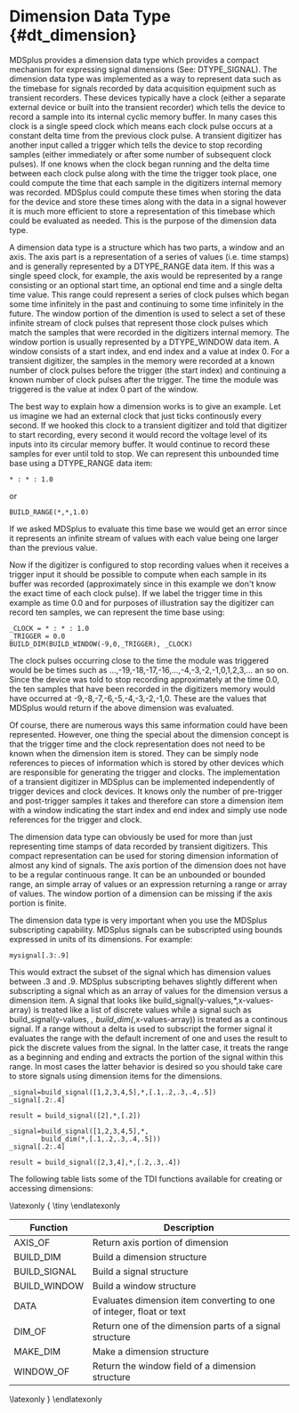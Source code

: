 Dimension Data Type {#dt_dimension}
===================


MDSplus provides a dimension data type which provides a compact mechanism for
expressing signal dimensions (See: DTYPE_SIGNAL). The dimension data type was
implemented as a way to represent data such as the timebase for signals
recorded by data acquisition equipment such as transient recorders. These
devices typically have a clock (either a separate external device or built into
the transient recorder) which tells the device to record a sample into its
internal cyclic memory buffer. In many cases this clock is a single speed clock
which means each clock pulse occurs at a constant delta time from the previous
clock pulse. A transient digitizer has another input called a trigger which
tells the device to stop recording samples (either immediately or after some
number of subsequent clock pulses). If one knows when the clock began running
and the delta time between each clock pulse along with the time the trigger
took place, one could compute the time that each sample in the digitizers
internal memory was recorded. MDSplus could compute these times when storing
the data for the device and store these times along with the data in a signal
however it is much more efficient to store a representation of this timebase
which could be evaluated as needed. This is the purpose of the dimension data
type.

A dimension data type is a structure which has two parts, a window and an axis.
The axis part is a representation of a series of values (i.e. time stamps) and
is generally represented by a DTYPE_RANGE data item. If this was a single speed
clock, for example, the axis would be represented by a range consisting or an
optional start time, an optional end time and a single delta time value. This
range could represent a series of clock pulses which began some time infinitely
in the past and continuing to some time infinitely in the future. The window
portion of the dimention is used to select a set of these infinite stream of
clock pulses that represent those clock pulses which match the samples that
were recorded in the digitizers internal memory. The window portion is usually
represented by a DTYPE_WINDOW data item. A window consists of a start index,
and end index and a value at index 0. For a transient digitizer, the samples in
the memory were recorded at a known number of clock pulses before the trigger
(the start index) and continuing a known number of clock pulses after the
trigger. The time the module was triggered is the value at index 0 part of the
window.

The best way to explain how a dimension works is to give an example. Let us
imagine we had an external clock that just ticks continously every second. If
we hooked this clock to a transient digitizer and told that digitizer to start
recording, every second it would record the voltage level of its inputs into
its circular memory buffer. It would continue to record these samples for ever
until told to stop. We can represent this unbounded time base using a
DTYPE_RANGE data item:

    * : * : 1.0
 
or

    BUILD_RANGE(*,*,1.0)

If we asked MDSplus to evaluate this time base we would get an error since it
represents an infinite stream of values with each value being one larger than
the previous value.

Now if the digitizer is configured to stop recording values when it receives a
trigger input it should be possible to compute when each sample in its buffer
was recorded (approximately since in this example we don't know the exact time
of each clock pulse). If we label the trigger time in this example as time 0.0
and for purposes of illustration say the digitizer can record ten samples, we
can represent the time base using:

    _CLOCK = * : * : 1.0
    _TRIGGER = 0.0
    BUILD_DIM(BUILD_WINDOW(-9,0,_TRIGGER), _CLOCK)

The clock pulses occurring close to the time the module was triggered would be
be times such as ...,-19,-18,-17,-16,...,-4,-3,-2,-1,0,1,2,3,... an so on.
Since the device was told to stop recording approximately at the time 0.0, the
ten samples that have been recorded in the digitizers memory would have
occurred at -9,-8,-7,-6,-5,-4,-3,-2,-1,0. These are the values that MDSplus
would return if the above dimension was evaluated.

Of course, there are numerous ways this same information could have been
represented. However, one thing the special about the dimension concept is that
the trigger time and the clock representation does not need to be known when
the dimension item is stored. They can be simply node references to pieces of
information which is stored by other devices which are responsible for
generating the trigger and clocks. The implementation of a transient digitizer
in MDSplus can be implemented independently of trigger devices and clock
devices. It knows only the number of pre-trigger and post-trigger samples it
takes and therefore can store a dimension item with a window indicating the
start index and end index and simply use node references for the trigger and
clock.

The dimension data type can obviously be used for more than just representing
time stamps of data recorded by transient digitizers. This compact
representation can be used for storing dimension information of almost any kind
of signals. The axis portion of the dimension does not have to be a regular
continuous range. It can be an unbounded or bounded range, an simple array of
values or an expression returning a range or array of values. The window
portion of a dimension can be missing if the axis portion is finite.

The dimension data type is very important when you use the MDSplus subscripting
capability. MDSplus signals can be subscripted using bounds expressed in units
of its dimensions. For example:

    mysignal[.3:.9]

This would extract the subset of the signal which has dimension values between
.3 and .9. MDSplus subscripting behaves slightly different when subscripting a
signal which as an array of values for the dimension versus a dimension item. A
signal that looks like build_signal(y-values,*,x-values-array) is treated like
a list of discrete values while a signal such as build_signal(y-values, *,
build_dim(*,x-values-array)) is treated as a continous signal. If a range
without a delta is used to subscript the former signal it evaluates the range
with the default increment of one and uses the result to pick the discrete
values from the signal. In the latter case, it treats the range as a beginning
and ending and extracts the portion of the signal within this range. In most
cases the latter behavior is desired so you should take care to store signals
using dimension items for the dimensions.

    _signal=build_signal([1,2,3,4,5],*,[.1,.2,.3,.4,.5])
    _signal[.2:.4]

    result = build_signal([2],*,[.2])

    _signal=build_signal([1,2,3,4,5],*,
            build_dim(*,[.1,.2,.3,.4,.5]))
    _signal[.2:.4]

    result = build_signal([2,3,4],*,[.2,.3,.4])




The following table lists some of the TDI functions available for creating or
accessing dimensions:

\latexonly { \tiny \endlatexonly

| **Function**  | **Description**                                                      |
|---------------|----------------------------------------------------------------------|
| AXIS\_OF      | Return axis portion of dimension                                     |
| BUILD\_DIM    | Build a dimension structure                                          |
| BUILD\_SIGNAL | Build a signal structure                                             |
| BUILD\_WINDOW | Build a window structure                                             |
| DATA          | Evaluates dimension item converting to one of integer, float or text |
| DIM\_OF       | Return one of the dimension parts of a signal structure              |
| MAKE\_DIM     | Make a dimension structure                                           |
| WINDOW\_OF    | Return the window field of a dimension structure                     |

\latexonly } \endlatexonly





